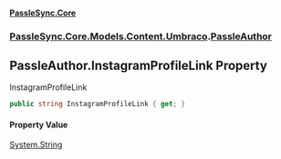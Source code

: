 #### [PassleSync.Core](index.md 'index')
### [PassleSync.Core.Models.Content.Umbraco](PassleSync.Core.Models.Content.Umbraco.md 'PassleSync.Core.Models.Content.Umbraco').[PassleAuthor](PassleSync.Core.Models.Content.Umbraco.PassleAuthor.md 'PassleSync.Core.Models.Content.Umbraco.PassleAuthor')

## PassleAuthor.InstagramProfileLink Property

InstagramProfileLink

```csharp
public string InstagramProfileLink { get; }
```

#### Property Value
[System.String](https://docs.microsoft.com/en-us/dotnet/api/System.String 'System.String')